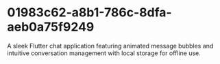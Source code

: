 # 01983c62-a8b1-786c-8dfa-aeb0a75f9249
A sleek Flutter chat application featuring animated message bubbles and intuitive conversation management with local storage for offline use.
